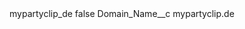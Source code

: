 <?xml version="1.0" encoding="UTF-8"?>
<CustomMetadata xmlns="http://soap.sforce.com/2006/04/metadata" xmlns:xsi="http://www.w3.org/2001/XMLSchema-instance" xmlns:xsd="http://www.w3.org/2001/XMLSchema">
    <label>mypartyclip_de</label>
    <protected>false</protected>
    <values>
        <field>Domain_Name__c</field>
        <value xsi:type="xsd:string">mypartyclip.de</value>
    </values>
</CustomMetadata>
